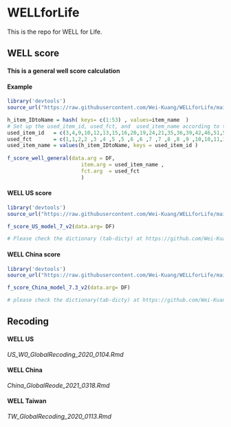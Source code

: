 # WELLforLife
This is  the repo for WELL for Life.




## WELL score
#### This is a general well score calculation

#### Example ####
```R
library('devtools')
source_url("https://raw.githubusercontent.com/Wei-Kuang/WELLforLife/main/2021_0115.General_Function_well_score.R?token=AIMUTNOCPZATV3KPIGNOM7TAKPRCC")

h_item_IDtoName = hash( keys= c(1:53) , values=item_name  )
# Set up the used_item_id, used_fct, and  used_item_name according to the model
used_item_id   = c(3,4,9,10,12,13,15,16,20,19,24,21,35,36,39,42,46,51,52)
used_fct       = c(1,1,2,2 ,3 ,4 ,5 ,5 ,6 ,6 ,7 ,7 ,8 ,8 ,9 ,10,10,11,11)
used_item_name = values(h_item_IDtoName, keys = used_item_id )
 
f_score_well_general(data.arg = DF, 
                        item.arg = used_item_name , 
                        fct.arg  = used_fct
                        )
```


#### WELL US score ####
```R
library('devtools')
source_url("https://raw.githubusercontent.com/Wei-Kuang/WELLforLife/main/0923.function_well_score_US_model7_version2.R?token=AIMUTNPE2NY3XDYL2RICI6LAKPQZI")

f_score_US_model_7_v2(data.arg= DF)

# Please check the dictionary (tab-dicty) at https://github.com/Wei-Kuang/WELLforLife/blob/main/CFA_US_Model%207.%2009-23-20.JL.xlsx
```


#### WELL China score ####
```R
library('devtools')
source_url("https://raw.githubusercontent.com/Wei-Kuang/WELLforLife/main/2020.1012.function_well_score_China_model7.3_version2.R?token=AIMUTNM27XKTI3RFTH7ZH4LAKPRNY")

f_score_China_model_7.3_v2(data.arg= DF)

# please check the dictionary(tab-dicty) at https://github.com/Wei-Kuang/WELLforLife/blob/main/CFA_China_Model%207.3_10-12-20.JL.xlsx
```


## Recoding

#### WELL US
*US_W0_GlobalRecoding_2020_0104.Rmd*

#### WELL China
*China_GlobalReode_2021_0318.Rmd*

#### WELL Taiwan
*TW_GlobalRecoding_2020_0113.Rmd*
